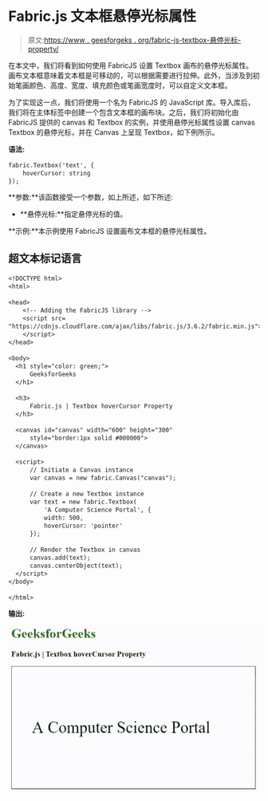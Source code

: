 # Fabric.js 文本框悬停光标属性

> 原文:[https://www . geesforgeks . org/fabric-js-textbox-悬停光标-property/](https://www.geeksforgeeks.org/fabric-js-textbox-hovercursor-property/)

在本文中，我们将看到如何使用 FabricJS 设置 Textbox 画布的悬停光标属性。画布文本框意味着文本框是可移动的，可以根据需要进行拉伸。此外，当涉及到初始笔画颜色、高度、宽度、填充颜色或笔画宽度时，可以自定义文本框。

为了实现这一点，我们将使用一个名为 FabricJS 的 JavaScript 库。导入库后，我们将在主体标签中创建一个包含文本框的画布块。之后，我们将初始化由 FabricJS 提供的 canvas 和 Textbox 的实例，并使用悬停光标属性设置 canvas Textbox 的悬停光标，并在 Canvas 上呈现 Textbox，如下例所示。

**语法:**

```
fabric.Textbox('text', {
    hoverCursor: string
});
```

**参数:**该函数接受一个参数，如上所述，如下所述:

*   **悬停光标:**指定悬停光标的值。

**示例:**本示例使用 FabricJS 设置画布文本框的悬停光标属性。

## 超文本标记语言

```
<!DOCTYPE html>
<html>

<head>
    <!-- Adding the FabricJS library -->
    <script src=
"https://cdnjs.cloudflare.com/ajax/libs/fabric.js/3.6.2/fabric.min.js">
    </script>
</head>

<body>
  <h1 style="color: green;">
      GeeksforGeeks
  </h1>

  <h3>
      Fabric.js | Textbox hoverCursor Property
  </h3>

  <canvas id="canvas" width="600" height="300"
      style="border:1px solid #000000">
  </canvas>

  <script>
      // Initiate a Canvas instance 
      var canvas = new fabric.Canvas("canvas");

      // Create a new Textbox instance 
      var text = new fabric.Textbox(
          'A Computer Science Portal', {
          width: 500,
          hoverCursor: 'pointer'
      });

      // Render the Textbox in canvas 
      canvas.add(text);
      canvas.centerObject(text);
  </script>
</body>

</html>
```

**输出:**

![](img/8c1ec32dbdf7db3db648f51f84933d87.png)